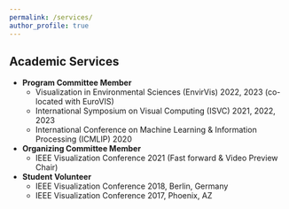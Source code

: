 ```yaml
---
permalink: /services/
author_profile: true
---
```


Academic Services
------
- **Program Committee Member**
  - Visualization in Environmental Sciences (EnvirVis) 2022, 2023 (co-located with EuroVIS)
  - International Symposium on Visual Computing (ISVC) 2021, 2022, 2023
  - International Conference on Machine Learning & Information Processing (ICMLIP) 2020
- **Organizing Committee Member**
  - IEEE Visualization Conference 2021 (Fast forward & Video Preview Chair)
- **Student Volunteer**
  - IEEE Visualization Conference 2018,  Berlin, Germany
  - IEEE Visualization Conference 2017, Phoenix, AZ

